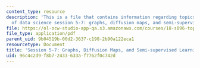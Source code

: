```yaml
---
content_type: resource
description: 'This is a file that contains information regarding topics in mathematics
  of data science session 5-7: graphs, diffusion maps, and semi-supervised learning.'
file: https://ol-ocw-studio-app-qa.s3.amazonaws.com/courses/18-s096-topics-in-mathematics-of-data-science-fall-2015/96c4c2d9f8b72433633af7762f0c742d_MIT18_S096F15_Ses5_7.pdf
file_type: application/pdf
parent_uid: 9b04519b-00d2-3637-c198-2b90a122eca1
resourcetype: Document
title: 'Session 5-7: Graphs, Diffusion Maps, and Semi-supervised Learning'
uid: 96c4c2d9-f8b7-2433-633a-f7762f0c742d
---
```


